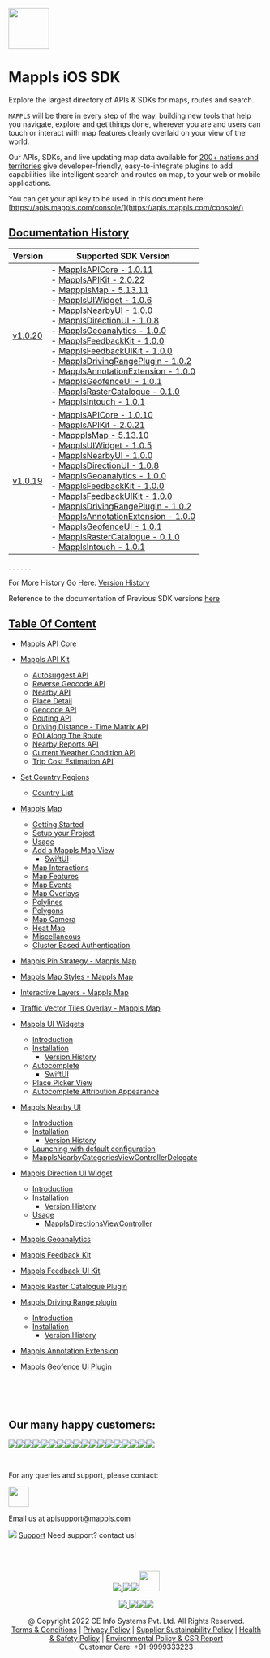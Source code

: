 [<img src="https://about.mappls.com/images/mappls-b-logo.svg" height="80"/> </p>](https://www.mapmyindia.com/api)

# Mappls iOS SDK
Explore the largest directory of APIs & SDKs for maps, routes and search.

`MAPPLS` will be there in every step of the way, building new tools that help you navigate, explore and get things done, wherever you are and users can touch or interact with map features clearly overlaid on your view of the world.

Our APIs, SDKs, and live updating map data available for [200+ nations and territories](https://github.com/MapmyIndia/mapmyindia-rest-api/blob/master/docs/countryISO.md) give developer-friendly, easy-to-integrate plugins to add capabilities like intelligent
search and routes on map, to your web or mobile applications.

You can get your api key to be used in this document here: [https://apis.mappls.com/console/](https://apis.mappls.com/console/)

## [Documentation History](#Documentation-History)

| Version | Supported SDK Version |
| ------- | --------------------- |
| [v1.0.20](./docs/v1.0.20/README.md) | - [MapplsAPICore - 1.0.11](./docs/v1.0.20/MapplsAPICore.md) <br/> - [MapplsAPIKit - 2.0.22](./docs/v1.0.20/MapplsAPIKit.md) <br/> - [MappplsMap - 5.13.11](./docs/v1.0.20/MapplsMap.md#Vector-iOS-Map) <br/> - [MapplsUIWidget - 1.0.6](./docs/v1.0.20/MapplsUIWidgets.md) <br/> - [MapplsNearbyUI - 1.0.0](./docs/v1.0.20/MapplsNearbyUI.md) <br/> - [MapplsDirectionUI - 1.0.8](./docs/v1.0.20/MapplsDirectionUI.md) <br/> - [MapplsGeoanalytics - 1.0.0](./docs/v1.0.20/MapplsGeoanalytics.md) <br/> - [MapplsFeedbackKit - 1.0.0](./docs/v1.0.20/MapplsFeedbackKit.md) <br/> - [MapplsFeedbackUIKit - 1.0.0](./docs/v1.0.20/MapplsFeedbackUIKit.md) <br/> - [MapplsDrivingRangePlugin - 1.0.2](./docs/v1.0.20/MapplsDrivingRangePlugin.md) <br/> - [MapplsAnnotationExtension - 1.0.0](./docs/v1.0.20/MapplsAnnotationExtension.md) <br/> - [MapplsGeofenceUI - 1.0.1](./docs/v1.0.20/MapplsGeofenceUI.md) <br/> - [MapplsRasterCatalogue - 0.1.0](./docs/v1.0.20/RasterCatalouge.md) <br/> - [MapplsIntouch - 1.0.1](./docs/v1.0.20/MapplsIntouch.md)|
| [v1.0.19](./docs/v1.0.19/README.md) | - [MapplsAPICore - 1.0.10](./docs/v1.0.19/MapplsAPICore.md) <br/> - [MapplsAPIKit - 2.0.21](./docs/v1.0.19/MapplsAPIKit.md) <br/> - [MappplsMap - 5.13.10](./docs/v1.0.19/MapplsMap.md#Vector-iOS-Map) <br/> - [MapplsUIWidget - 1.0.5](./docs/v1.0.19/MapplsUIWidgets.md) <br/> - [MapplsNearbyUI - 1.0.0](./docs/v1.0.19/MapplsNearbyUI.md) <br/> - [MapplsDirectionUI - 1.0.8](./docs/v1.0.19/MapplsDirectionUI.md) <br/> - [MapplsGeoanalytics - 1.0.0](./docs/v1.0.19/MapplsGeoanalytics.md) <br/> - [MapplsFeedbackKit - 1.0.0](./docs/v1.0.19/MapplsFeedbackKit.md) <br/> - [MapplsFeedbackUIKit - 1.0.0](./docs/v1.0.19/MapplsFeedbackUIKit.md) <br/> - [MapplsDrivingRangePlugin - 1.0.2](./docs/v1.0.19/MapplsDrivingRangePlugin.md) <br/> - [MapplsAnnotationExtension - 1.0.0](./docs/v1.0.19/MapplsAnnotationExtension.md) <br/> - [MapplsGeofenceUI - 1.0.1](./docs/v1.0.19/MapplsGeofenceUI.md) <br/> - [MapplsRasterCatalogue - 0.1.0](./docs/v1.0.19/RasterCatalouge.md) <br/> - [MapplsIntouch - 1.0.1](./docs/v1.0.19/MapplsIntouch.md)|
. . . . . .

For More History Go Here: [Version History](./Version-History.md)

Reference to the documentation of Previous SDK versions [here](https://github.com/mappls-api/mapmyindia-maps-vectorSDK-iOS)

## [Table Of Content](#Table-Of-Content)
- [Mappls API Core](./docs/v1.0.20/MapplsAPICore.md)[](#Mappls-API-Core)

- [Mappls API Kit](./docs/v1.0.20/MapplsAPIKit.md)
    * [Autosuggest API](./docs/v1.0.20/MapplsAPIKit.md#Autosuggest-API)
    * [Reverse Geocode API](./docs/v1.0.20/MapplsAPIKit.md#Reverse-Geocoding-API)
    * [Nearby API](./docs/v1.0.20/MapplsAPIKit.md#Nearby-API)
    * [Place Detail](./docs/v1.0.20/MapplsAPIKit.md#Place-Detail)
    * [Geocode API](./docs/v1.0.20/MapplsAPIKit.md#Geocoding-API)
    * [Routing API](./docs/v1.0.20/MapplsAPIKit.md#Routing-API)
    * [Driving Distance - Time Matrix API](./docs/v1.0.20/MapplsAPIKit.md#Driving-Distance-Time-Matrix-API)
    * [POI Along The Route](./docs/v1.0.20/MapplsAPIKit.md#POI-Along-The-Route-API)
    * [Nearby Reports API](./docs/v1.0.20/MapplsAPIKit.md#Nearby-Reports-API)
    * [Current Weather Condition API](./docs/v1.0.20/MapplsAPIKit.md#Current-Weather-Condition-API)
    * [Trip Cost Estimation API](./docs/v1.0.20/MapplsAPIKit.md#Trip-Cost-Estimation-API)

- [Set Country Regions](./docs/v1.0.20/Regions.md)
    - [Country List](https://github.com/mappls-api/mapmyindia-rest-api/blob/master/docs/countryISO.md)

- [Mappls Map](./docs/v1.0.20/MapplsMap.md#Vector-iOS-Map)
    * [Getting Started](./docs/v1.0.20/MapplsMap.md#Getting-Started)
    * [Setup your Project](./docs/v1.0.20/MapplsMap.md#Setup-your-Project)
    * [Usage](./docs/v1.0.20/MapplsMap.md#Usage)    
    * [Add a Mappls Map View](./docs/v1.0.20/MapplsMap.md#Add-a-Mappls-Map-View)
        * [SwiftUI](./docs/v1.0.20/MapplsMap.md#SwiftUI)
    * [Map Interactions](./docs/v1.0.20/MapplsMap.md#Map-Interactions)
    * [Map Features](./docs/v1.0.20/MapplsMap.md#Map-Features)
    * [Map Events](./docs/v1.0.20/MapplsMap.md#Map-Events)
    * [Map Overlays](./docs/v1.0.20/MapplsMap.md#Map-Overlays)
    * [Polylines](./docs/v1.0.20/MapplsMap.md#Polylines)
    * [Polygons](./docs/v1.0.20/MapplsMap.md#Polygons)
    * [Map Camera](./docs/v1.0.20/MapplsMap.md#Map-Camera)
    * [Heat Map](./docs/v1.0.20/MapplsHeatMap.md)
    * [Miscellaneous](./docs/v1.0.20/MapplsMap.md#Miscellaneous)
    * [Cluster Based Authentication](./docs/v1.0.20/MapplsMap.md#Cluster-Based-Authentication)

- [Mappls Pin Strategy - Mappls Map](./docs/v1.0.20/MapplsPinStrategy.md)

- [Mappls Map Styles - Mappls Map](./docs/v1.0.20/MapplsMapStyle.md)

- [Interactive Layers - Mappls Map](./docs/v1.0.20/InteractiveLayers.md)

- [Traffic Vector Tiles Overlay - Mappls Map](./docs/v1.0.20/MapplsTrafficVectorTileOverlay.md)

- [Mappls UI Widgets](./docs/v1.0.20/MapplsUIWidgets.md)
    - [Introduction](./docs/v1.0.20/MapplsUIWidgets.md#Introduction)
    - [Installation](./docs/v1.0.20/MapplsUIWidgets.md#Installation)
        - [Version History](./docs/v1.0.20/MapplsUIWidgets.md#Version-History)
    - [Autocomplete](./docs/v1.0.20/MapplsUIWidgets.md#Autocomplete)
        - [SwiftUI](./docs/v1.0.20/MapplsUIWidgets.md#SwiftUI-Full-Screen-Control)
    - [Place Picker View](./docs/v1.0.20/MapplsUIWidgets.md#Place-Picker-View)
    - [Autocomplete Attribution Appearance](./docs/v1.0.20/MapplsUIWidgets.md#Autocomplete-Attribution-Appearance)

- [Mappls Nearby UI](./docs/v1.0.20/MapplsNearbyUI.md)
    - [Introduction](./docs/v1.0.20/MapplsNearbyUI.md#Introduction)
    - [Installation](./docs/v1.0.20/MapplsNearbyUI.md#Installation)
        - [Version History](./docs/v1.0.20/MapplsNearbyUI.md#Version-History)
    - [Launching with default configuration](./docs/v1.0.20/MapplsNearbyUI.md#Launching-with-default-configuration)
    - [MapplsNearbyCategoriesViewControllerDelegate](./docs/v1.0.20/MapplsNearbyUI.md#MapplsNearbyCategoriesViewControllerDelegate)

- [Mappls Direction UI Widget](./docs/v1.0.20/MapplsDirectionUI.md)
    - [Introduction](./docs/v1.0.20/MapplsDirectionUI.md#Introduction)
    - [Installation](./docs/v1.0.20/MapplsDirectionUI.md#Installation)
        - [Version History](./docs/v1.0.20/MapplsDirectionUI.md#Version-History)
    - [Usage](./docs/v1.0.20/MapplsDirectionUI.md#Usage)
        - [MapplsDirectionsViewController](./docs/v1.0.20/MapplsDirectionUI.md#MapplsDirectionsViewController)

- [Mappls Geoanalytics](./docs/v1.0.20/MapplsGeoanalytics.md)

- [Mappls Feedback Kit](./docs/v1.0.20/MapplsFeedbackKit.md)

- [Mappls Feedback UI Kit](./docs/v1.0.20/MapplsFeedbackUIKit.md)

- [Mappls Raster Catalogue Plugin](./docs/v1.0.20/RasterCatalouge.md)

- [Mappls Driving Range plugin](./docs/v1.0.20/MapplsDrivingRangePlugin.md)
  - [Introduction](./docs/v1.0.20/MapplsDrivingRangePlugin.md#Introduction)
  - [Installation](./docs/v1.0.20/MapplsDrivingRangePlugin.md#Installation)
      - [Version History](./docs/v1.0.20/MapplsDrivingRangePlugin.md#Version-History)

- [Mappls Annotation Extension](./docs/v1.0.20/MapplsAnnotationExtension.md)

- [Mappls Geofence UI Plugin](./docs/v1.0.20/MapplsGeofenceUI.md)

<br><br><br>

## Our many happy customers:

![](https://www.mapmyindia.com/api/img/logos1/PhonePe.png)![](https://www.mapmyindia.com/api/img/logos1/Arya-Omnitalk.png)![](https://www.mapmyindia.com/api/img/logos1/delhivery.png)![](https://www.mapmyindia.com/api/img/logos1/hdfc.png)![](https://www.mapmyindia.com/api/img/logos1/TVS.png)![](https://www.mapmyindia.com/api/img/logos1/Paytm.png)![](https://www.mapmyindia.com/api/img/logos1/FastTrackz.png)![](https://www.mapmyindia.com/api/img/logos1/ICICI-Pru.png)![](https://www.mapmyindia.com/api/img/logos1/LeanBox.png)![](https://www.mapmyindia.com/api/img/logos1/MFS.png)![](https://www.mapmyindia.com/api/img/logos1/TTSL.png)![](https://www.mapmyindia.com/api/img/logos1/Novire.png)![](https://www.mapmyindia.com/api/img/logos1/OLX.png)![](https://www.mapmyindia.com/api/img/logos1/sun-telematics.png)![](https://www.mapmyindia.com/api/img/logos1/Sensel.png)![](https://www.mapmyindia.com/api/img/logos1/TATA-MOTORS.png)![](https://www.mapmyindia.com/api/img/logos1/Wipro.png)![](https://www.mapmyindia.com/api/img/logos1/Xamarin.png)

<br>

For any queries and support, please contact:

[<img src="https://about.mappls.com/images/mappls-b-logo.svg" height="40"/> </p>](https://about.mappls.com/api/)

Email us at [apisupport@mappls.com](mailto:apisupport@mappls.com)

![](https://www.mapmyindia.com/api/img/icons/support.png)
[Support](https://about.mappls.com/contact/)
Need support? contact us!

<br></br>

[<p align="center"> <img src="https://www.mapmyindia.com/api/img/icons/stack-overflow.png"/> ](https://stackoverflow.com/questions/tagged/mappls-api)[![](https://www.mapmyindia.com/api/img/icons/blog.png)](https://about.mappls.com/blog/)[![](https://www.mapmyindia.com/api/img/icons/gethub.png)](https://github.com/mappls-api)[<img src="https://mmi-api-team.s3.ap-south-1.amazonaws.com/API-Team/npm-logo.one-third%5B1%5D.png" height="40"/> </p>](https://www.npmjs.com/org/mapmyindia) 

[<p align="center"> <img src="https://www.mapmyindia.com/june-newsletter/icon4.png"/> ](https://www.facebook.com/Mapplsofficial)[![](https://www.mapmyindia.com/june-newsletter/icon2.png)](https://twitter.com/mappls)[![](https://www.mapmyindia.com/newsletter/2017/aug/llinkedin.png)](https://www.linkedin.com/company/mappls/)[![](https://www.mapmyindia.com/june-newsletter/icon3.png)](https://www.youtube.com/channel/UCAWvWsh-dZLLeUU7_J9HiOA)

<div align="center">@ Copyright 2022 CE Info Systems Pvt. Ltd. All Rights Reserved.</div>

<div align="center"> <a href="https://about.mappls.com/api/terms-&-conditions">Terms & Conditions</a> | <a href="https://www.mappls.com/about/privacy-policy">Privacy Policy</a> | <a href="https://www.mappls.com/pdf/mappls-sustainability-policy-healt-labour-rules-supplir-sustainability.pdf">Supplier Sustainability Policy</a> | <a href="https://www.mappls.com/pdf/Health-Safety-Management.pdf">Health & Safety Policy</a> | <a href="https://www.mappls.com/pdf/Environment-Sustainability-Policy-CSR-Report.pdf">Environmental Policy & CSR Report</a>

<div align="center">Customer Care: +91-9999333223</div>
